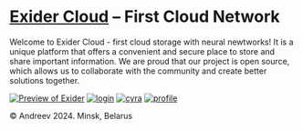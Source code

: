 # [Exider Cloud][exider] – First Cloud Network

Welcome to Exider Cloud - first cloud storage with neural newtworks! It is a unique platform that offers a convenient and secure place to store and share important information. We are proud that our project is open source, which allows us to collaborate with the community and create better solutions together.

[![Preview of Exider][preview_image]][preview_image_url]
[![login][login]][preview_image_url]
[![cyra][cyra]][cyra_url]
[![profile][profile]][profile_url]

© Andreev 2024. Minsk, Belarus

[exider]: https://github.com/astynate/Exider-Version-2.0.0
[preview_image]: https://github.com/astynate/Exider-Version-2.0.0/blob/master/tech-doc/images/main-logo-with-text.png "Preview of Exider"
[preview_image_url]: https://github.com/astynate/Exider-Version-2.0.0/blob/master/tech-doc/images/main-logo-with-text.png
[login]: https://github.com/astynate/Exider-Server-Application/blob/master/tech-doc/images/image_2024-02-23_21-17-40.png
[login_image_url]: https://github.com/astynate/Exider-Server-Application/blob/master/tech-doc/images/image_2024-02-23_21-17-40.png
[profile]: https://github.com/astynate/Exider-Server-Application/blob/master/tech-doc/images/image_2024-03-04_21-39-52.png
[profile_url]: https://github.com/astynate/Exider-Server-Application/blob/master/tech-doc/images/image_2024-03-04_21-39-52.png
[cyra]: https://github.com/astynate/Exider-Server-Application/blob/master/tech-doc/images/Cyra-Chat-1.png
[cyra_url]: https://github.com/astynate/Exider-Server-Application/blob/master/tech-doc/images/Cyra-Chat-1.png
